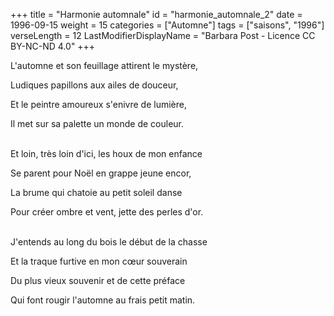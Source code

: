 +++
title = "Harmonie automnale"
id = "harmonie_automnale_2"
date = 1996-09-15
weight = 15
categories = ["Automne"]
tags = ["saisons", "1996"]
verseLength = 12
LastModifierDisplayName = "Barbara Post - Licence CC BY-NC-ND 4.0"
+++

L'automne et son feuillage attirent le mystère,

Ludiques papillons aux ailes de douceur,

Et le peintre amoureux s'enivre de lumière,

Il met sur sa palette un monde de couleur.

 \
Et loin, très loin d'ici, les houx de mon enfance

Se parent pour Noël en grappe jeune encor,

La brume qui chatoie au petit soleil danse

Pour créer ombre et vent, jette des perles d'or.

 \
J'entends au long du bois le début de la chasse

Et la traque furtive en mon cœur souverain

Du plus vieux souvenir et de cette préface

Qui font rougir l'automne au frais petit matin.
